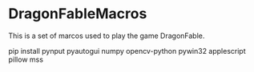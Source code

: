 # DragonFableMacros

This is a set of marcos used to play the game DragonFable.

pip install pynput pyautogui numpy opencv-python pywin32 applescript pillow mss

